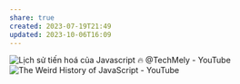 ```yaml
---
share: true
created: 2023-07-19T21:49
updated: 2023-10-06T16:09
---
```

![Lịch sử tiến hoá của Javascript 🔥 @TechMely - YouTube](https://youtu.be/Q-oYIbbJSrI)
![The Weird History of JavaScript - YouTube](https://youtu.be/Sh6lK57Cuk4)
